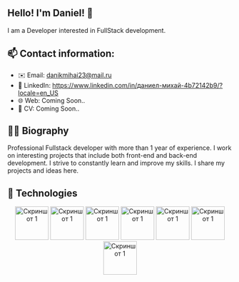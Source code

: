 ## Hello! I'm Daniel! 👋


I am a Developer interested in FullStack development.


## 📫 Contact information:
- ✉️ Email: danikmihai23@mail.ru 
- 🔗 LinkedIn: https://www.linkedin.com/in/даниел-михай-4b72142b9/?locale=en_US
- 🌐 Web: Coming Soon..
- 📝 CV: Coming Soon..


## 👨‍💻 Biography
Professional Fullstack developer with more than 1 year of experience. I work on interesting projects that include both front-end and back-end development. I strive to constantly learn and improve my skills. I share my projects and ideas here.

## 🧩 Technologies
<p align="center">
    <img src="resources/readme_images/readme1.png" alt="Скриншот 1" width="75"/>
    <img src="resources/readme_images/readme1.png" alt="Скриншот 1" width="75"/>
    <img src="resources/readme_images/readme1.png" alt="Скриншот 1" width="75"/>      
    <img src="resources/readme_images/readme1.png" alt="Скриншот 1" width="75"/>
    <img src="resources/readme_images/readme1.png" alt="Скриншот 1" width="75"/>
    <img src="resources/readme_images/readme1.png" alt="Скриншот 1" width="75"/>
    <img src="resources/readme_images/readme1.png" alt="Скриншот 1" width="75"/>
</p>
